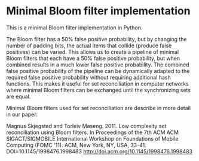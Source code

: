Minimal Bloom filter implementation
=========

This is a minimal Bloom filter implementation in Python. 

The Bloom filter has a 50% false positive probability, but by changing the number of padding bits, the actual items that collide (produce false positives) can be varied. This allows us to create a pipeline of minimal Bloom filters that each have a 50% false positive probability, but when combined results in a much lower false positive probability. The combined false positive probability of the pipeline can be dynamically adapted to the required false positive probability without requiring additional hash functions. This makes it useful for set reconciliation in computer networks where minimal Bloom filters can be exchanged until the synchronizing sets are equal.

Minimal Bloom filters used for set reconciliation are describe in more detail in our paper:

Magnus Skjegstad and Torleiv Maseng. 2011. Low complexity set reconciliation using Bloom filters. In Proceedings of the 7th ACM ACM SIGACT/SIGMOBILE International Workshop on Foundations of Mobile Computing (FOMC '11). ACM, New York, NY, USA, 33-41. DOI=10.1145/1998476.1998483 http://doi.acm.org/10.1145/1998476.1998483 

